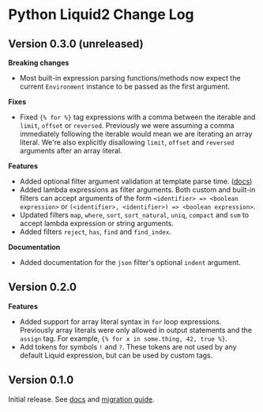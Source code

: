# Python Liquid2 Change Log

## Version 0.3.0 (unreleased)

**Breaking changes**

- Most built-in expression parsing functions/methods now expect the current `Environment` instance to be passed as the first argument.

**Fixes**

- Fixed `{% for %}` tag expressions with a comma between the iterable and `limit`, `offset` or `reversed`. Previously we were assuming a comma immediately following the iterable would mean we are iterating an array literal. We're also explicitly disallowing `limit`, `offset` and `reversed` arguments after an array literal.

**Features**

- Added optional filter argument validation at template parse time. ([docs](https://jg-rp.github.io/python-liquid2/custom_filters/#filter-argument-validation))
- Added lambda expressions as filter arguments. Both custom and built-in filters can accept arguments of the form `<identifier> => <boolean expression>` or `(<identifier>, <identifier>) => <boolean expression>`.
- Updated filters `map`, `where`, `sort`, `sort_natural`, `uniq`, `compact` and `sum` to accept lambda expression or string arguments.
- Added filters `reject`, `has`, `find` and `find_index`.

**Documentation**

- Added documentation for the `json` filter's optional `indent` argument.

## Version 0.2.0

**Features**

- Added support for array literal syntax in `for` loop expressions. Previously array literals were only allowed in output statements and the `assign` tag. For example, `{% for x in some.thing, 42, true %}`.
- Add tokens for symbols `!` and `?`. These tokens are not used by any default Liquid expression, but can be used by custom tags.

## Version 0.1.0

Initial release. See [docs](https://jg-rp.github.io/python-liquid2/) and [migration guide](https://jg-rp.github.io/python-liquid2/migration/).

